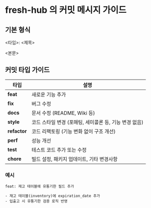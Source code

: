 # fresh-hub 의 커밋 메시지 가이드 

## 기본 형식 
<타입>: <제목>

<본문>

## 커밋 타입 가이드 
| 타입 | 설명 |
| --- | --- |
| **feat** | 새로운 기능 추가 |
| **fix** | 버그 수정 |
| **docs** | 문서 수정 (README, Wiki 등) |
| **style** | 코드 스타일 변경 (포매팅, 세미콜론 등, 기능 변경 없음) |
| **refactor** | 코드 리팩토링 (기능 변화 없이 구조 개선) |
| **perf** | 성능 개선 |
| **test** | 테스트 코드 추가 또는 수정 |
| **chore** | 빌드 설정, 패키지 업데이트, 기타 변경사항 |

### 예시 
```text
feat: 재고 테이블에 유통기한 필드 추가

- 재고 테이블(inventory)에 expiration_date 추가
- 입출고 시 유통기한 검증 로직 반영
```